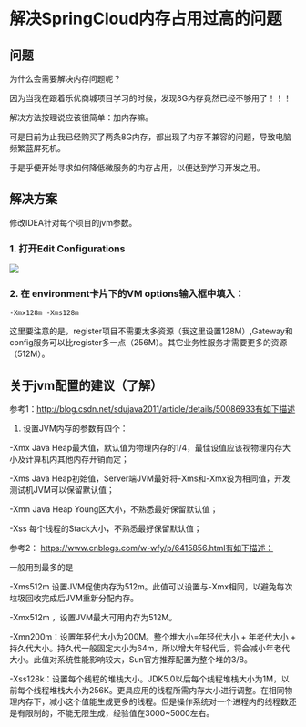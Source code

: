 # 解决SpringCloud内存占用过高的问题

## 问题

为什么会需要解决内存问题呢？

因为当我在跟着乐优商城项目学习的时候，发现8G内存竟然已经不够用了！！！

解决方法按理说应该很简单：加内存嘛。

可是目前为止我已经购买了两条8G内存，都出现了内存不兼容的问题，导致电脑频繁蓝屏死机。

于是乎便开始寻求如何降低微服务的内存占用，以便达到学习开发之用。

## 解决方案

修改IDEA针对每个项目的jvm参数。

### 1. 打开Edit Configurations

![](https://i.loli.net/2019/11/22/PnLANVumcbjW9QI.png)

### 2. 在 environment卡片下的VM options输入框中填入：

```
-Xmx128m -Xms128m
```

这里要注意的是，register项目不需要太多资源（我这里设置128M）,Gateway和config服务可以比register多一点（256M）。其它业务性服务才需要更多的资源（512M）。

## 关于jvm配置的建议（了解）

参考1：http://blog.csdn.net/sdujava2011/article/details/50086933有如下描述

1. 设置JVM内存的参数有四个：

 -Xmx   Java Heap最大值，默认值为物理内存的1/4，最佳设值应该视物理内存大小及计算机内其他内存开销而定；

 -Xms   Java Heap初始值，Server端JVM最好将-Xms和-Xmx设为相同值，开发测试机JVM可以保留默认值；

 -Xmn   Java Heap Young区大小，不熟悉最好保留默认值；

 -Xss   每个线程的Stack大小，不熟悉最好保留默认值；

 参考2： https://www.cnblogs.com/w-wfy/p/6415856.html有如下描述：

一般用到最多的是

 -Xms512m  设置JVM促使内存为512m。此值可以设置与-Xmx相同，以避免每次垃圾回收完成后JVM重新分配内存。

 -Xmx512m ，设置JVM最大可用内存为512M。

 -Xmn200m：设置年轻代大小为200M。整个堆大小=年轻代大小 + 年老代大小 + 持久代大小。持久代一般固定大小为64m，所以增大年轻代后，将会减小年老代大小。此值对系统性能影响较大，Sun官方推荐配置为整个堆的3/8。

 -Xss128k：设置每个线程的堆栈大小。JDK5.0以后每个线程堆栈大小为1M，以前每个线程堆栈大小为256K。更具应用的线程所需内存大小进行调整。在相同物理内存下，减小这个值能生成更多的线程。但是操作系统对一个进程内的线程数还是有限制的，不能无限生成，经验值在3000~5000左右。